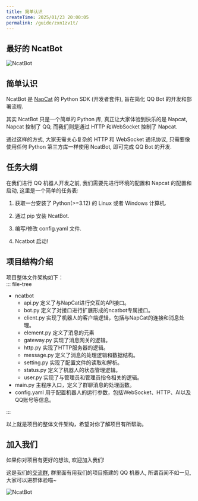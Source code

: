 ```yaml
---
title: 简单认识
createTime: 2025/01/23 20:00:05
permalink: /guide/zxn1zv1t/
---
```

## 最好的 NcatBot

![NcatBot](https://socialify.git.ci/liyihao1110/NcatBot/image?description=1&forks=1&issues=1&language=1&logo=https%3A%2F%2Fa.imgckr.com%2F2024%2F12%2F29%2FJO1OJ.png&name=1&owner=1&pulls=1&stargazers=1&theme=Auto)

## 简单认识

NcatBot 是 [NapCat](https://github.com/NapNeko/NapCatQQ) 的 Python SDK (开发者套件), 旨在简化 QQ Bot 的开发和部署流程. 

其实 NcatBot 只是一个简单的 Python 库, 真正让大家体验到快乐的是 Napcat, Napcat 控制了 QQ, 而我们则是通过 HTTP 和WebSocket 控制了 Napcat. 

通过这样的方式, 大家无需关心复杂的 HTTP 和 WebSocket 通讯协议, 只需要像使用任何 Python 第三方库一样使用 NcatBot, 即可完成 QQ Bot 的开发.

## 任务大纲

在我们进行 QQ 机器人开发之前, 我们需要先进行环境的配置和 Napcat 的配置和启动, 这里是一个简单的任务表:

1. 获取一台安装了 Python(>=3.12) 的 Linux 或者 Windows 计算机.

2. 通过 pip 安装 NcatBot.

3. 编写/修改 config.yaml 文件.

4. Ncatbot 启动!

## 项目结构介绍
项目整体文件架构如下：  
::: file-tree
- ncatbot
  - api.py 定义了与NapCat进行交互的API接口。
  - bot.py 定义了对接口进行扩展形成的ncatbot专属接口。
  - client.py 实现了机器人的客户端逻辑，包括与NapCat的连接和消息处理。
  - element.py 定义了消息的元素
  - gateway.py 实现了消息网关的逻辑。
  - http.py 实现了HTTP服务器的逻辑。
  - message.py 定义了消息的处理逻辑和数据结构。
  - setting.py 实现了配置文件的读取和解析。
  - status.py 定义了机器人的状态管理逻辑。
  - user.py 实现了与管理员和管理员指令相关的逻辑。
- main.py 主程序入口，定义了群聊消息的处理函数。  
- config.yaml 用于配置机器人的运行参数，包括WebSocket、HTTP、AI以及QQ账号等信息。

:::


以上就是项目的整体文件架构，希望对你了解项目有所帮助。

## 加入我们

如果你对项目有更好的想法, 欢迎加入我们! 

这是我们的[交流群](https://qm.qq.com/q/L6XGXYqL86), 群里面有用我们的项目搭建的 QQ 机器人, 所谓百闻不如一见, 大家可以进群体验喵~

![NcatBot](https://foruda.gitee.com/images/1737622167903015509/9f9590eb_13790314.png)
